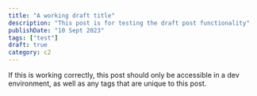 ```yaml
---
title: "A working draft title"
description: "This post is for testing the draft post functionality"
publishDate: "10 Sept 2023"
tags: ["test"]
draft: true
category: c2
---
```


If this is working correctly, this post should only be accessible in a dev environment, as well as any tags that are unique to this post.
